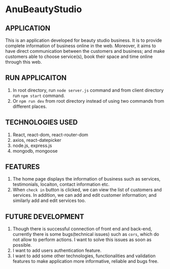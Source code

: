 # AnuBeautyStudio
## APPLICATION
This is an application developed for beauty studio business. It is to provide complete information of business online in the web. Moreover, it aims to have direct communication between the customers and business; and make customers able to choose service(s), book their space and time online through this web. 

## RUN APPLICAITON
1. In root directory, run `node server.js` command and from client directory run `npm start` command. 
2. Or `npm run dev` from root directory instead of using two commands from different places. 

## TECHNOLOGIES USED
1. React, react-dom, react-router-dom
2. axios, react-datepicker
3. node.js, express.js
4. mongodb, mongoose

## FEATURES
1. The home page displays the information of business such as services, testimonials, locaiton, contact information etc.
2. When `check in` button is clicked, we can view the list of customers and services. In addition, we can add and edit customer information; and similarly add and edit services too. 

## FUTURE DEVELOPMENT
1. Though there is successful connection of front end and back-end, currently there is some bugs(technical issues) such as `cors`, which do not allow to perform actions. I want to solve this issues as soon as possible. 
2. I want to add users authentication feature. 
3. I want to add some other technologies, functionalities and validation features to make application more informative, reliable and bugs free. 
